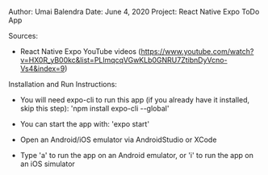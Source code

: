 Author: Umai Balendra
Date: June 4, 2020
Project: React Native Expo ToDo App

Sources: 
- React Native Expo YouTube videos 
(https://www.youtube.com/watch?v=HX0R_yB00kc&list=PLlmqcqVGwKLb0GNRU7ZtibnDyVcno-Vs4&index=9)

Installation and Run Instructions:
- You will need expo-cli to run this app (if you already have it installed, skip this step):
'npm install expo-cli --global'

- You can start the app with:
'expo start'

- Open an Android/iOS emulator via AndroidStudio or XCode

- Type 'a' to run the app on an Android emulator, or 'i' to run the
app on an iOS simulator
